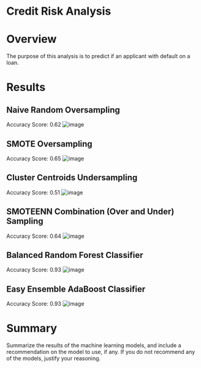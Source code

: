# Credit Risk Analysis

# Overview 
The purpose of this analysis is to predict if an applicant with default on a loan.

# Results

## Naive Random Oversampling
Accuracy Score: 0.62
![image](https://user-images.githubusercontent.com/88340176/148154903-00c0b312-c4ea-4c89-b6e1-dd57d8b8fe72.png)

## SMOTE Oversampling
Accuracy Score: 0.65
![image](https://user-images.githubusercontent.com/88340176/148154984-f96af832-e2dc-46ec-8d37-d8d22c3c4766.png)

## Cluster Centroids  Undersampling
Accuracy Score: 0.51
![image](https://user-images.githubusercontent.com/88340176/148155018-1df35edf-57bb-47d9-8a2d-453c92f59728.png)

## SMOTEENN Combination (Over and Under) Sampling
Accuracy Score: 0.64
![image](https://user-images.githubusercontent.com/88340176/148155071-b90d6015-cdec-46b7-9453-719bc9790937.png)

## Balanced Random Forest Classifier
Accuracy Score: 0.93
![image](https://user-images.githubusercontent.com/88340176/148155197-28e14511-2cdf-4c38-8ff0-2c38fe68332d.png)

## Easy Ensemble AdaBoost Classifier
Accuracy Score: 0.93
![image](https://user-images.githubusercontent.com/88340176/148155271-cc0b337b-20b3-417d-843a-ce9eac6b6986.png)

# Summary 
Summarize the results of the machine learning models, and include a recommendation on the model to use, if any. If you do not recommend any of the models, justify your reasoning.
